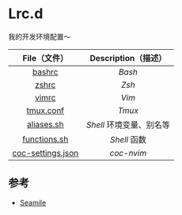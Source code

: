 # Lrc.d

我的开发环境配置～

|               File（文件）               |   Description（描述）    |
| :--------------------------------------: | :----------------------: |
|            [bashrc](./bashrc)            |          *Bash*          |
|             [zshrc](./zshrc)             |          *Zsh*           |
|             [vimrc](./vimrc)             |          *Vim*           |
|         [tmux.conf](./tmux.conf)         |          *Tmux*          |
|        [aliases.sh](./aliases.sh)        | *Shell* 环境变量、别名等 |
|      [functions.sh](./functions.sh)      |       *Shell* 函数       |
| [coc-settings.json](./coc-settings.json) |        *coc-nvim*        |

## 参考

- [Seamile](https://github.com/seamile/rc.d)

